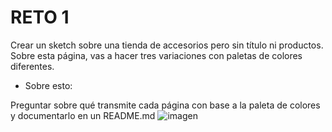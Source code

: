 # RETO 1
Crear un sketch sobre una tienda de accesorios pero sin título ni productos. Sobre esta página, vas a hacer tres variaciones con paletas de colores diferentes.

- Sobre esto:

Preguntar sobre qué transmite cada página con base a la paleta de colores y documentarlo en un README.md
![imagen](file:///C:/Users/julissa%20ibarra/Pictures/Saved%20Pictures/Sin%20t%C3%ADtulo.jpg)
